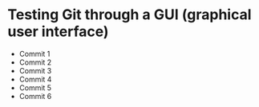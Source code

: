 # Testing Git through a GUI (graphical user interface)

- Commit 1
- Commit 2
- Commit 3
- Commit 4
- Commit 5
- Commit 6
